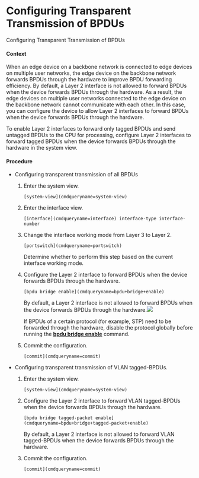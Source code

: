 Configuring Transparent Transmission of BPDUs
=============================================

Configuring Transparent Transmission of BPDUs

#### Context

When an edge device on a backbone network is connected to edge devices on multiple user networks, the edge device on the backbone network forwards BPDUs through the hardware to improve BPDU forwarding efficiency. By default, a Layer 2 interface is not allowed to forward BPDUs when the device forwards BPDUs through the hardware. As a result, the edge devices on multiple user networks connected to the edge device on the backbone network cannot communicate with each other. In this case, you can configure the device to allow Layer 2 interfaces to forward BPDUs when the device forwards BPDUs through the hardware.

To enable Layer 2 interfaces to forward only tagged BPDUs and send untagged BPDUs to the CPU for processing, configure Layer 2 interfaces to forward tagged BPDUs when the device forwards BPDUs through the hardware in the system view.


#### Procedure

* Configuring transparent transmission of all BPDUs
  1. Enter the system view.
     
     
     ```
     [system-view](cmdqueryname=system-view)
     ```
  2. Enter the interface view.
     
     
     ```
     [interface](cmdqueryname=interface) interface-type interface-number
     ```
  3. Change the interface working mode from Layer 3 to Layer 2.
     
     
     ```
     [portswitch](cmdqueryname=portswitch)
     ```
     
     Determine whether to perform this step based on the current interface working mode.
  4. Configure the Layer 2 interface to forward BPDUs when the device forwards BPDUs through the hardware.
     
     
     ```
     [bpdu bridge enable](cmdqueryname=bpdu+bridge+enable)
     ```
     
     
     By default, a Layer 2 interface is not allowed to forward BPDUs when the device forwards BPDUs through the hardware.![](public_sys-resources/note_3.0-en-us.png) 
     
     If BPDUs of a certain protocol (for example, STP) need to be forwarded through the hardware, disable the protocol globally before running the [**bpdu bridge enable**](cmdqueryname=bpdu+bridge+enable) command.
  5. Commit the configuration.
     
     
     ```
     [commit](cmdqueryname=commit)
     ```
* Configuring transparent transmission of VLAN tagged-BPDUs.
  1. Enter the system view.
     
     
     ```
     [system-view](cmdqueryname=system-view)
     ```
  2. Configure the Layer 2 interface to forward VLAN tagged-BPDUs when the device forwards BPDUs through the hardware.
     
     
     ```
     [bpdu bridge tagged-packet enable](cmdqueryname=bpdu+bridge+tagged-packet+enable)
     ```
     
     By default, a Layer 2 interface is not allowed to forward VLAN tagged-BPDUs when the device forwards BPDUs through the hardware.
  3. Commit the configuration.
     
     
     ```
     [commit](cmdqueryname=commit)
     ```